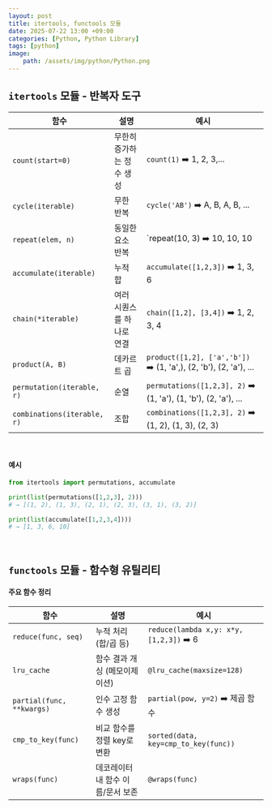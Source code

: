 ```yaml
---
layout: post
title: itertools, functools 모듈
date: 2025-07-22 13:00 +09:00
categories: [Python, Python Library]
tags: [python]
image:
    path: /assets/img/python/Python.png
---
```


## `itertools` 모듈 - 반복자 도구

| 함수 | 설명 | 예시 |
|-|-|-|
| `count(start=0)` | 무한히 증가하는 정수 생성 | `count(1)` ➡️ 1, 2, 3,... |
| `cycle(iterable)` | 무한 반복 | `cycle('AB')` ➡️ A, B, A, B, ... |
| `repeat(elem, n)` | 동일한 요소 반복 | `repeat(10, 3) ➡️ 10, 10, 10 |
| `accumulate(iterable)` | 누적 합 | `accumulate([1,2,3])` ➡️ 1, 3, 6 |
| `chain(*iterable)` | 여러 시퀀스를 하나로 연결 | `chain([1,2], [3,4])` ➡️ 1, 2, 3, 4 |
| `product(A, B)` | 데카르트 곱 | `product([1,2], ['a','b'])` ➡️ (1, 'a',), (2, 'b'), (2, 'a'), ... |
| `permutation(iterable, r)` | 순열 | `permutations([1,2,3], 2)` ➡️ (1, 'a'), (1, 'b'), (2, 'a'), ... |
| `combinations(iterable, r)` | 조합 | `combinations([1,2,3], 2)` ➡️ (1, 2), (1, 3), (2, 3) |

<br>

#### 예시

```python
from itertools import permutations, accumulate

print(list(permutations([1,2,3], 2)))
# → [(1, 2), (1, 3), (2, 1), (2, 3), (3, 1), (3, 2)]

print(list(accumulate([1,2,3,4])))
# → [1, 3, 6, 10]
```

<br>

## `functools` 모듈  - 함수형 유틸리티

#### 주요 함수 정리

| 함수 | 설명 | 예시 |
|-|-|-|
| `reduce(func, seq)` | 누적 처리 (합/곱 등) | `reduce(lambda x,y: x*y, [1,2,3])` ➡️ 6
| `lru_cache` | 함수 결과 개싱 (메모이제이션) | `@lru_cache(maxsize=128)` |
| `partial(func, **kwargs)` | 인수 고정 함수 생성 | `partial(pow, y=2)` ➡️ 제곱 함수 |
| `cmp_to_key(func)` | 비교 함수를 정렬 key로 변환 | `sorted(data, key=cmp_to_key(func))` |
| `wraps(func)` | 데코레이터 내 함수 이름/문서 보존 | `@wraps(func)` |
